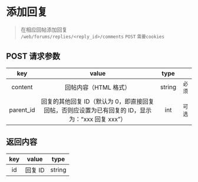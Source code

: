 # 添加回复

> 在相应回帖添加回复  
> `/web/forums/replies/<reply_id>/comments` `POST` `需要cookies`

## POST 请求参数

|    key    |                                              value                                               |  type  |        |
| :-------: | :----------------------------------------------------------------------------------------------: | :----: | :----: |
|  content  |                                      回帖内容（HTML 格式）                                       | string | `必须` |
| parent_id | 回复的其他回复 ID（默认为 0，即直接回复回帖，否则应设置为已有回复的 ID，显示为：“xxx 回复 xxx”） |  int   | `可选` |

## 返回内容

| key |  value  |  type  |
| :-: | :-----: | :----: |
| id  | 回复 ID | string |
